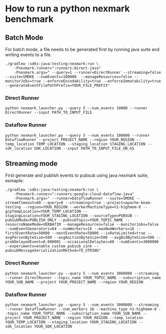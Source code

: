 <!--
    Licensed to the Apache Software Foundation (ASF) under one
    or more contributor license agreements.  See the NOTICE file
    distributed with this work for additional information
    regarding copyright ownership.  The ASF licenses this file
    to you under the Apache License, Version 2.0 (the
    "License"); you may not use this file except in compliance
    with the License.  You may obtain a copy of the License at

      http://www.apache.org/licenses/LICENSE-2.0

    Unless required by applicable law or agreed to in writing,
    software distributed under the License is distributed on an
    "AS IS" BASIS, WITHOUT WARRANTIES OR CONDITIONS OF ANY
    KIND, either express or implied.  See the License for the
    specific language governing permissions and limitations
    under the License.
-->

# How to run a python nexmark benchmark

## Batch Mode

For batch mode, a file needs to be generated first by running java suite and writing events to a file.

```shell script
./gradlew :sdks:java:testing:nexmark:run \
    -Pnexmark.runner=":runners:direct-java"
    -Pnexmark.args=" --query=1 --runner=DirectRunner --streaming=false --suite=SMOKE --numEvents=100000  --manageResources=false --monitorJobs=true --enforceEncodability=true --enforceImmutability=true --generateEventFilePathPrefix=YOUR_FILE_PREFIX"
```

### Direct Runner

```shell script
python nexmark_launcher.py --query 5 --num_events 10000 --runner DirectRunner --input PATH_TO_INPUT_FILE
```

### Dataflow Runner

```shell script
python nexmark_launcher.py --query 5 --num_events 100000 --runner DataflowRunner --project PROJECT_NAME --region YOUR_REGION --temp_location TEMP_LOCATION --staging_location STAGING_LOCATION --sdk_location SDK_LOCATION --input PATH_TO_INPUT_FILE_ON_GS
```

## Streaming mode

First generate and publish events to pubsub using java nexmark suite, exmaple:
```shell script
./gradlew :sdks:java:testing:nexmark:run \
    -Pnexmark.runner=":runners:google-cloud-dataflow-java"
    -Pnexmark.args=" --runner=DataflowRunner --suite=SMOKE --streamTimeout=60 --query=0 --streaming=true --project=apache-beam-testing --region=YOUR_REGION --workerMachineType=n1-highmem-8 --gcpTempLocation=YOUR_TEMP_LOCATION --stagingLocation=YOUR_STAGING_LOCATION --sourceType=PUBSUB --pubSubMode=PUBLISH_ONLY --pubsubTopic=YOUR_TOPIC_NAME --resourceNameMode=VERBATIM --manageResources=false --monitorJobs=false --numEventGenerators=64 --numWorkers=16 --maxNumWorkers=16 --firstEventRate=50000 --nextEventRate=50000 --isRateLimited=true --avgPersonByteSize=500 --avgAuctionByteSize=500 --avgBidByteSize=500 --probDelayedEvent=0.000001 --occasionalDelaySec=60 --numEvents=3000000 --experiments=enable_custom_pubsub_sink --pubsubMessageSerializationMethod=TO_STRING"
```

### Direct Runner

```shell script
python nexmark_launcher.py --query 5 --num_events 3000000 --streaming --runner DirectRunner --topic_name YOUR_TOPIC_NAME --subscription_name YOUR_SUB_NAME --project YOUR_PROJECT_NAME --region YOUR_REGION
```

### Dataflow Runner

```shell script
python nexmark_launcher.py --query 5 --num_events 3000000 --streaming --runner DataflowRunner --num_workers 16 --machine_type n1-highmem-8 --topic_name YOUR_TOPIC_NAME --subscription_name YOUR_SUB_NAME --project YOUR_PROJECT_NAME --region YOUR_REGION --temp_location YOUR_TEMP_LOCATION --staging_location YOUR_STAGING_LOCATION --sdk_location YOUR_SDK_LOCATION
```
